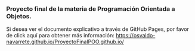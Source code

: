 ### Proyecto final de la materia de Programación Orientada a Objetos. 

Si desea ver el documento explicativo a través de GitHub Pages, por favor de click aquí para obtener más información: https://osvaldo-navarrete.github.io/ProyectoFinalPOO.github.io/
